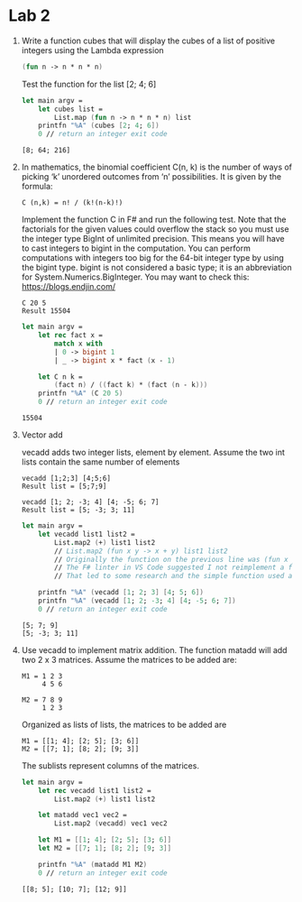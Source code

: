 # Lab 2

1. Write a function cubes that will display the cubes of a list of positive integers using the Lambda expression

    ```fsharp
    (fun n -> n * n * n)
    ```

    Test the function for the list [2; 4; 6]

    ```fsharp
    let main argv =
        let cubes list =
            List.map (fun n -> n * n * n) list
        printfn "%A" (cubes [2; 4; 6])
        0 // return an integer exit code
    ```

    ```plaintext
    [8; 64; 216]
    ```

2. In mathematics, the binomial coefficient C(n, k) is the number of ways of picking ‘k’ unordered outcomes from ‘n’ possibilities. It is given by the formula:

    ```plaintext
    C (n,k) = n! / (k!(n-k)!)
    ```

    Implement the function C in F# and run the following test. Note that the factorials for the given values could overflow the stack so you must use the integer type BigInt of unlimited precision. This means you will have to cast integers to bigint in the computation. You can perform computations with integers too big for the 64-bit integer type by using the bigint type. bigint is not considered a basic type; it is an abbreviation for System.Numerics.BigInteger. You may want to check this: <https://blogs.endjin.com/>

    ```plaintext
    C 20 5
    Result 15504
    ```

    ```fsharp
    let main argv =
        let rec fact x =
            match x with
            | 0 -> bigint 1
            | _ -> bigint x * fact (x - 1)

        let C n k =
            (fact n) / ((fact k) * (fact (n - k)))
        printfn "%A" (C 20 5)
        0 // return an integer exit code
    ```

    ```plaintext
    15504
    ```

3. Vector add

    vecadd adds two integer lists, element by element. Assume the two int lists contain the same number of elements

    ```plaintext
    vecadd [1;2;3] [4;5;6]
    Result list = [5;7;9]

    vecadd [1; 2; -3; 4] [4; -5; 6; 7]
    Result list = [5; -3; 3; 11]
    ```

    ```fsharp
    let main argv =
        let vecadd list1 list2 =
            List.map2 (+) list1 list2
            // List.map2 (fun x y -> x + y) list1 list2
            // Originally the function on the previous line was (fun x y -> x + y)
            // The F# linter in VS Code suggested I not reimplement a function where no arguments are mutable
            // That led to some research and the simple function used above

        printfn "%A" (vecadd [1; 2; 3] [4; 5; 6])
        printfn "%A" (vecadd [1; 2; -3; 4] [4; -5; 6; 7])
        0 // return an integer exit code
    ```

    ```plaintext
    [5; 7; 9]
    [5; -3; 3; 11]
    ```

4. Use vecadd to implement matrix addition.  The function matadd will add two 2 x 3 matrices. Assume the matrices to be added are:

    ```plaintext
    M1 = 1 2 3
         4 5 6

    M2 = 7 8 9
         1 2 3
    ```

    Organized as lists of lists, the matrices to be added are

    ```plaintext
    M1 = [[1; 4]; [2; 5]; [3; 6]]
    M2 = [[7; 1]; [8; 2]; [9; 3]]
    ```

    The sublists represent columns of the matrices.

    ```fsharp
    let main argv =
        let rec vecadd list1 list2 =
            List.map2 (+) list1 list2

        let matadd vec1 vec2 =
            List.map2 (vecadd) vec1 vec2

        let M1 = [[1; 4]; [2; 5]; [3; 6]]
        let M2 = [[7; 1]; [8; 2]; [9; 3]]

        printfn "%A" (matadd M1 M2)
        0 // return an integer exit code
    ```

    ```plaintext
    [[8; 5]; [10; 7]; [12; 9]]
    ```
